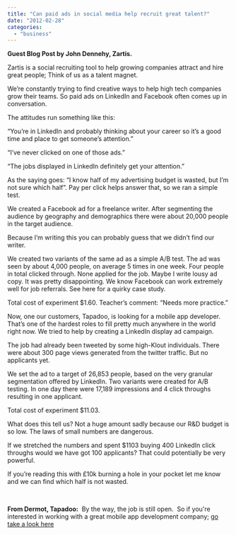 ```yaml
---
title: "Can paid ads in social media help recruit great talent?"
date: "2012-02-28"
categories: 
  - "business"
---
```


**Guest Blog Post by John Dennehy, Zartis.**

Zartis is a social recruiting tool to help growing companies attract and hire great people; Think of us as a talent magnet.

We’re constantly trying to find creative ways to help high tech companies grow their teams. So paid ads on LinkedIn and Facebook often comes up in conversation.

The attitudes run something like this:

“You’re in LinkedIn and probably thinking about your career so it’s a good time and place to get someone’s attention.”

“I’ve never clicked on one of those ads.”

“The jobs displayed in LinkedIn definitely get your attention.”

As the saying goes: “I know half of my advertising budget is wasted, but I’m not sure which half”. Pay per click helps answer that, so we ran a simple test.

We created a Facebook ad for a freelance writer. After segmenting the audience by geography and demographics there were about 20,000 people in the target audience.

Because I’m writing this you can probably guess that we didn’t find our writer.

We created two variants of the same ad as a simple A/B test. The ad was seen by about 4,000 people, on average 5 times in one week. Four people in total clicked through. None applied for the job. Maybe I write lousy ad copy. It was pretty disappointing. We know Facebook can work extremely well for job referrals. See here for a quirky case study.

Total cost of experiment $1.60. Teacher’s comment: “Needs more practice.”

Now, one our customers, Tapadoo, is looking for a mobile app developer. That’s one of the hardest roles to fill pretty much anywhere in the world right now. We tried to help by creating a LinkedIn display ad campaign.

The job had already been tweeted by some high-Klout individuals. There were about 300 page views generated from the twitter traffic. But no applicants yet.

We set the ad to a target of 26,853 people, based on the very granular segmentation offered by LinkedIn. Two variants were created for A/B testing. In one day there were 17,189 impressions and 4 click throughs resulting in one applicant.

Total cost of experiment $11.03.

What does this tell us? Not a huge amount sadly because our R&D budget is so low. The laws of small numbers are dangerous.

If we stretched the numbers and spent $1103 buying 400 LinkedIn click throughs would we have got 100 applicants? That could potentially be very powerful.

If you’re reading this with £10k burning a hole in your pocket let me know and we can find which half is not wasted.

 

**From Dermot, Tapadoo:**  By the way, the job is still open.  So if you're interested in working with a great mobile app development company; [go take a look here](https://my.zartis.com/tapadoo/jobs/1459/mobile-apps-developer-dublin)
